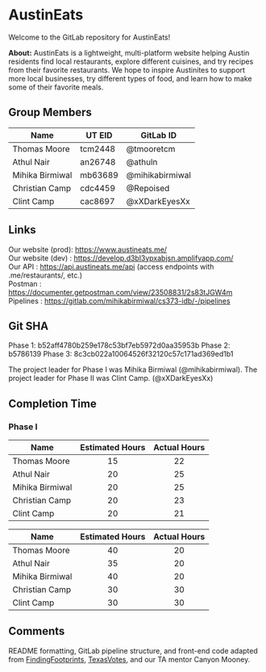 # AustinEats

Welcome to the GitLab repository for AustinEats! <br>

**About:** AustinEats is a lightweight, multi-platform website helping Austin residents find local restaurants, explore different cuisines, and try recipes from their favorite restaurants. We hope to inspire Austinites to support more local businesses, try different types of food, and learn how to make some of their favorite meals.

## Group Members

| Name            | UT EID  | GitLab ID       |
| --------------- | ------- | --------------- |
| Thomas Moore    | tcm2448 | @tmooretcm      |
| Athul Nair      | an26748 | @athuln         |
| Mihika Birmiwal | mb63689 | @mihikabirmiwal |
| Christian Camp  | cdc4459 | @Repoised       |
| Clint Camp      | cac8697 | @xXDarkEyesXx   |

## Links

Our website (prod): https://www.austineats.me/ <br>
Our website (dev) : https://develop.d3bl3ypxabjsn.amplifyapp.com/ <br>
Our API           : https://api.austineats.me/api (access endpoints with .me/restaurants/<id>, etc.) <br>
Postman           : https://documenter.getpostman.com/view/23508831/2s83tJGW4m <br>
Pipelines         : https://gitlab.com/mihikabirmiwal/cs373-idb/-/pipelines <br>

## Git SHA

Phase 1:  b52aff4780b259e178c53bf7eb5972d0aa35953b
Phase 2:  b5786139
Phase 3:  8c3cb022a10064526f32120c57c171ad369ed1b1

The project leader for Phase I was Mihika Birmiwal (@mihikabirmiwal).
The project leader for Phase II was Clint Camp. (@xXDarkEyesXx)

## Completion Time

### Phase I

| Name            | Estimated Hours | Actual Hours |
| --------------- | :-------------: | :----------: |
| Thomas Moore    | 15              | 22           |
| Athul Nair      | 20              | 25           |
| Mihika Birmiwal | 20              | 25           |
| Christian Camp  | 20              | 23           |
| Clint Camp      | 20              | 21           |

| Name            | Estimated Hours | Actual Hours |
| --------------- | :-------------: | :----------: |
| Thomas Moore    | 40              | 20           |
| Athul Nair      | 35              | 20           |
| Mihika Birmiwal | 40              | 20           |
| Christian Camp  | 30              | 30           |
| Clint Camp      | 30              | 30           |

## Comments

README formatting, GitLab pipeline structure, and front-end code adapted from [FindingFootprints](https://gitlab.com/AlejandroCantu/group2), [TexasVotes](https://gitlab.com/forbesye/fitsbits/-/tree/master/), and our TA mentor Canyon Mooney.

